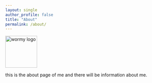 ```yaml
---
layout: single
author_profile: false
title: "About"
permalink: /about/
---
```


<img src="/assets/images/android-chrome-192x192.png" alt="wormy logo" style="height: 100px; width:100px;"/>

this is the about page of me and there will be information about me. 